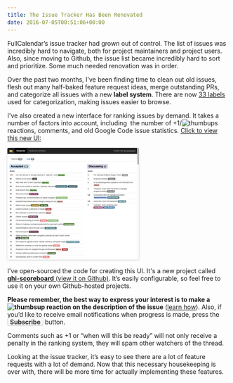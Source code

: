 ```yaml
---
title: The Issue Tracker Has Been Renovated
date: 2016-07-05T00:51:06+00:00
---
```


FullCalendar&#8217;s issue tracker had grown out of control. The list of issues was incredibly hard to navigate, both for project maintainers and project users. Also, since moving to Github, the issue list became incredibly hard to sort and prioritize. Some much needed renovation was in order.

Over the past two months, I&#8217;ve been finding time to clean out old issues, flesh out many half-baked feature request ideas, merge outstanding PRs, and categorize all issues with a new **label system**. There are now <a href='https://github.com/fullcalendar/fullcalendar/labels' target='_blank'>33 labels</a> used for categorization, making issues easier to browse.

I've also created a new interface for ranking issues by demand. It takes a number of factors into account, including  the number of +1/<img style='vertical-align: text-bottom;' src='{{ site.baseurl }}/assets/images/thumbsup-emoji.png' width='20' height='20' alt='thumbups' /> reactions, comments, and old Google Code issue statistics. <a href='{{ site.baseurl }}/issues' target='_blank'>Click to view this new UI:</a>

<a href='{{ site.baseurl }}/issues' target='_blank'><img style='border-radius: 3px; box-shadow: 0 1px 4px rgba(0, 0, 0, 0.2);' src='/assets/images/blog/renovated-issue-tracker.png' width='300' height='254' alt='issue tracker screenshot' /></a>

I've open-sourced the code for creating this UI. It's a new project called <a href='https://github.com/arshaw/ghi-scoreboard' target='_blank'><strong>ghi-scoreboard</strong> (view it on Github)</a>. It&#8217;s easily configurable, so feel free to use it on your own Github-hosted projects.

**Please remember, the best way to express your interest is to make a <img style='vertical-align: text-bottom;' src='{{ site.baseurl }}/assets/images/thumbsup-emoji.png' width='20' height='20' alt='thumbsup' /> reaction on the description of the issue** (<a href='https://github.com/blog/2119-add-reactions-to-pull-requests-issues-and-comments' target='_blank'>learn how</a>). Also, if you&#8217;d like to receive email notifications when progress is made, press the <strong style='background-image: linear-gradient(#fcfcfc, #eee); border: 1px solid #d5d5d5; color: #333; padding: 0 5px; border-radius: 3px;'>Subscribe</strong> button.

Comments such as +1 or &#8220;when will this be ready&#8221; will not only receive a penalty in the ranking system, they will spam other watchers of the thread.

Looking at the issue tracker, it&#8217;s easy to see there are a lot of feature requests with a lot of demand. Now that this necessary housekeeping is over with, there will be more time for actually implementing these features.

